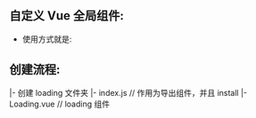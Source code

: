 ## 自定义 Vue 全局组件:
   - 使用方式就是: <Loading></Loading>
   
## 创建流程:
   |- 创建 loading 文件夹 
        |- index.js       // 作用为导出组件，并且 install
        |- Loading.vue    // loading 组件
          